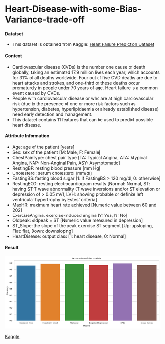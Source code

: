 # Heart-Disease-with-some-Bias-Variance-trade-off

#### Datatset
- This dataset is obtained from Kaggle: [Heart Failure Prediction Dataset](https://www.kaggle.com/datasets/fedesoriano/heart-failure-prediction)

#### Context
- Cardiovascular disease (CVDs) is the number one cause of death globally, taking an estimated 17.9 million lives each year, which accounts for 31% of all deaths worldwide. Four out of five CVD deaths are due to heart attacks and strokes, and one-third of these deaths occur prematurely in people under 70 years of age. Heart failure is a common event caused by CVDs.
- People with cardiovascular disease or who are at high cardiovascular risk (due to the presence of one or more risk factors such as hypertension, diabetes, hyperlipidaemia or already established disease) need early detection and management.  
- This dataset contains 11 features that can be used to predict possible heart disease.

#### Attribute Information
- Age: age of the patient [years]
- Sex: sex of the patient [M: Male, F: Female]
- ChestPainType: chest pain type [TA: Typical Angina, ATA: Atypical Angina, NAP: Non-Anginal Pain, ASY: Asymptomatic]
- RestingBP: resting blood pressure [mm Hg]
- Cholesterol: serum cholesterol [mm/dl]
- FastingBS: fasting blood sugar [1: if FastingBS > 120 mg/dl, 0: otherwise]
- RestingECG: resting electrocardiogram results [Normal: Normal, ST: having ST-T wave abnormality (T wave inversions and/or ST elevation or depression of > 0.05 mV), LVH: showing probable or definite left ventricular hypertrophy by Estes' criteria]
- MaxHR: maximum heart rate achieved [Numeric value between 60 and 202]
- ExerciseAngina: exercise-induced angina [Y: Yes, N: No]
- Oldpeak: oldpeak = ST [Numeric value measured in depression]
- ST_Slope: the slope of the peak exercise ST segment [Up: upsloping, Flat: flat, Down: downsloping]
- HeartDisease: output class [1: heart disease, 0: Normal]

#### Result

![alt tag](https://github.com/Abdelrahman898/Heart-Disease-with-some-Bias-Variance-trade-off/blob/main/download.png)


[Kaggle](https://www.kaggle.com/code/abdelrahmanelnabawy/heart-disease-with-some-bias-variance-trade-off)

